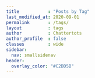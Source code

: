 ```yaml
---
title           : "Posts by Tag"
last_modified_at: 2020-09-01
permalink       : /tags/
layout          : tags
author          : Chattertots
author_profile  : false
classes         : wide
sidebar:
  nav: smallsidenav
header:
  overlay_color: "#C2DD5B"
---
```

